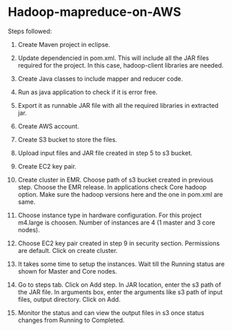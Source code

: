 # Hadoop-mapreduce-on-AWS

Steps followed:
1.  Create Maven project in eclipse.
2.  Update dependencied in pom.xml. This will include all the JAR files required for the project.
    In this case, hadoop-client libraries are needed.
3.  Create Java classes to include mapper and reducer code.
4.  Run as java application to check if it is error free.
5.  Export it as runnable JAR file with all the required libraries in extracted jar.

6.  Create AWS account.
7.  Create S3 bucket to store the files.
8.  Upload input files and JAR file created in step 5 to s3 bucket.
9.  Create EC2 key pair. 
10. Create cluster in EMR. Choose path of s3 bucket created in previous step. Choose the EMR release.
    In applications check Core hadoop option. Make sure the hadoop versions here and the one in pom.xml are same.
11. Choose instance type in hardware configuration. For this project m4.large is choosen. Number of instances are 4 (1 master     and 3 core nodes).
12. Choose EC2 key pair created in step 9 in security section. Permissions are default. Click on create cluster.
13. It takes some time to setup the instances. Wait till the Running status are shown for Master and Core nodes.
14. Go to steps tab. Click on Add step. In JAR location, enter the s3 path of the JAR file. In arguments box, enter the           arguments like s3 path of input files, output directory. Click on Add.
15. Monitor the status and can view the output files in s3 once status changes from Running to Completed.

   
